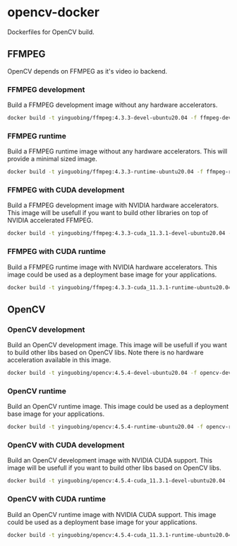 # opencv-docker
Dockerfiles for OpenCV build.

## FFMPEG
OpenCV depends on FFMPEG as it's video io backend.

### FFMPEG development
Build a FFMPEG development image without any hardware accelerators.

```bash
docker build -t yinguobing/ffmpeg:4.3.3-devel-ubuntu20.04 -f ffmpeg-devel .
```

### FFMPEG runtime
Build a FFMPEG runtime image without any hardware accelerators. This will 
provide a minimal sized image.

```bash
docker build -t yinguobing/ffmpeg:4.3.3-runtime-ubuntu20.04 -f ffmpeg-runtime .
```

### FFMPEG with CUDA development
Build a FFMPEG development image with NVIDIA hardware accelerators. This image 
will be usefull if you want to build other libraries on top of NVIDIA accelerated 
FFMPEG.

```bash
docker build -t yinguobing/ffmpeg:4.3.3-cuda_11.3.1-devel-ubuntu20.04 -f ffmpeg-cuda-devel .
```

### FFMPEG with CUDA runtime
Build a FFMPEG runtime image with NVIDIA hardware accelerators. This image could 
be used as a deployment base image for your applications.

```bash
docker build -t yinguobing/ffmpeg:4.3.3-cuda_11.3.1-runtime-ubuntu20.04 -f ffmpeg-cuda-runtime .
```

## OpenCV

### OpenCV development
Build an OpenCV development image. This image will be usefull if you want to 
build other libs based on OpenCV libs. Note there is no hardware acceleration 
available in this image.

```bash
docker build -t yinguobing/opencv:4.5.4-devel-ubuntu20.04 -f opencv-devel .
```

### OpenCV runtime
Build an OpenCV runtime image. This image could be used as a deployment base 
image for your applications.

```bash
docker build -t yinguobing/opencv:4.5.4-runtime-ubuntu20.04 -f opencv-runtime .
```

### OpenCV with CUDA development
Build an OpenCV development image with NVIDIA CUDA support. This image will be 
usefull if you want to build other libs based on OpenCV libs.

```bash
docker build -t yinguobing/opencv:4.5.4-cuda_11.3.1-devel-ubuntu20.04 -f opencv-cuda-devel .
```

### OpenCV with CUDA runtime
Build an OpenCV runtime image with NVIDIA CUDA support. This image could be used 
as a deployment base image for your applications.

```bash
docker build -t yinguobing/opencv:4.5.4-cuda_11.3.1-runtime-ubuntu20.04 -f opencv-cuda-runtime .
```
